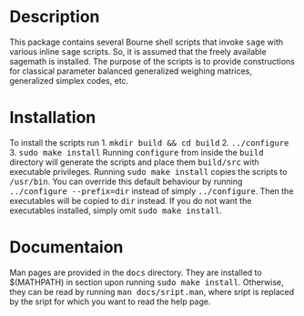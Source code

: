 # Description

This package contains several Bourne shell scripts that invoke <tt>sage</tt> with
various inline <tt>sage</tt> scripts. So, it is assumed that the freely available
sagemath is installed. The purpose of the scripts is to provide constructions for
classical parameter balanced generalized weighing matrices, generalized simplex
codes, etc.

# Installation

To install the scripts run
    1. <tt>mkdir build && cd build</tt>
    2. <tt>../configure</tt>
    3. <tt>sudo make install</tt>
Running <tt>configure</tt> from inside the <tt>build</tt> directory will generate
the scripts and place them <tt>build/src</tt> with executable privileges. Running
<tt>sudo make install</tt> copies the scripts to <tt>/usr/bin</tt>. You can
override this default behaviour by running <tt>../configure --prefix=dir</tt>
instead of simply <tt>../configure</tt>. Then the executables will be copied to
<tt>dir</tt> instead. If you do not want the executables installed, simply omit
<tt>sudo make install</tt>.

# Documentaion

Man pages are provided in the <tt>docs</tt> directory. They are installed to
$(MATHPATH) in section upon running <tt>sudo make install</tt>. Otherwise, they
can be read by running <tt>man docs/sript.man</tt>, where sript is replaced by the
sript for which you want to read the help page.
